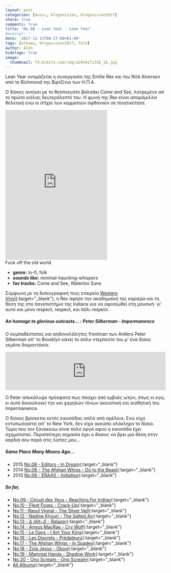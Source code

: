 ```yaml
---
layout: post
categories: [music, blogovision, blogovision2017]
share: true
comments: true
title: 'No.08 - Lean Year - Lean Year'
#excerpt: ''
date: '2017-12-13T00:17:00+01:00'
tags: [albums, blogovision2017, folk]
author: Aleh
hidelogo: true
image:
  thumbnail: f4.bcbits.com/img/a2954171316_16.jpg
---
```

Lean Year ονομάζεται η συνεργασία της Emilie Rex και του Rick Alverson από το Richmond της Βιρτζίνια των Η.Π.Α. 

Ο δίσκος ανοίγει με το θεόπνευστο βαλσάκι *Come and See*, λατρεμένο απ΄ το πρώτο κιόλας δευτερόλεπτό του. Η φωνή της Rex είναι απαράμιλλα θελκτική ενώ οι στίχοι των κομματιών αφθονούν σε ποιητικότητα. 

<iframe class="invisible center" style="border: 0; width: 320px; height: 470px;" src="https://bandcamp.com/EmbeddedPlayer/album=1678458000/size=large/bgcol=ffffff/linkcol=0687f5/tracklist=false/track=2723858986/transparent=true/" seamless><a href="http://leanyear.bandcamp.com/album/lean-year">Lean Year by Lean Year</a></iframe>

<div class="central-quote">Fuck off the old world</div>

* **genre:** lo-fi, folk
* **sounds like:**  minimal-haunting-whispers
* **fav tracks:** Come and See, Waterloo Suns

Σύμφωνα με τη δισκογραφική τους εταιρεία [Western Vinyl](http://westernvinyl.com/artists/lean-year){:target="_blank"}, η Rex άφησε την ακαδημαϊκή της καριέρα και τη θέση της στο πανεπιστήμιο της Indiana για να αφοσιωθεί στη μουσική· γι' αυτό και μόνο respect, respect, και πάλι respect.

<div class="text-divider"></div>

##### <i class="fa fa-hand-o-right"></i> An homage to glorious outcasts... : Peter Silberman - Impermanence
Ο συμπαθέστατος και αηδονολάλητος frontman των Antlers Peter Silberman απ' το Brooklyn κάνει το σόλο ντεμπούτο του μ' ένα δίσκο γεμάτο διαμαντάκια.

<iframe class="invisible center" style="border: 0; width: 100%; height: 120px;" src="https://bandcamp.com/EmbeddedPlayer/album=839216572/size=large/bgcol=ffffff/linkcol=0687f5/tracklist=false/artwork=small/track=535278078/transparent=true/" seamless><a href="http://petersilberman.bandcamp.com/album/impermanence">Impermanence by Peter Silberman</a></iframe>

Ο Peter αποκάλυψε πρόσφατα πως πάσχει από εμβοές ωτών, όπως κι εγώ, κι αυτό δικαιολογεί την και χαμηλών τόνων ακουστική και αισθητική του Impermanence.

Ο δίσκος βρίσκεται εκτός εικοσάδας απλά από αμέλεια. Ενώ είχα εντυπωσιαστεί απ' το New York, δεν είχα ακούσει ολόκληρο το δίσκο. Τώρα που τον ξανακούω είναι πολύ αργά αφού η εικοσάδα έχει σχηματιστεί. Περισσότερη σημασία έχει ο δίσκος να βρει μια θέση στην καρδιά σου παρά στις λίστες μου...

##### <i class="fa fa-hand-o-right"></i> Same Place Many Moons Ago...

* 2015 [No.08 - Editors - In Dream](/music/blogovision/blogovision2015/blogovision2015-no08/){:target="_blank"}
* 2014 [No.08 - The Afghan Whigs - Do to the Beast](/music/blogovision/blogovision2014/blogovision2014-no08/){:target="_blank"}
* 2013 [No.08 - ERAAS - Initiation](/music/blogovision/blogovision2014/blogovision2014-no08/){:target="_blank"}

##### <i class="fa fa-hand-o-right"></i> So far,

* [No.09 - Circuit des Yeux - Reaching For Indigo](/music/blogovision/blogovision2017/no09/){:target="_blank"}
* [No.10 - Fleet Foxes - Crack-Up](/music/blogovision/blogovision2017/no10/){:target="_blank"}
* [No.11 - Raoul Vignal - The Silver Veil](/music/blogovision/blogovision2017/no11/){:target="_blank"}
* [No.12 - Nadine Khouri - The Salted Air](/music/blogovision/blogovision2017/no12/){:target="_blank"}
* [No.13 - ∆ (Alt-J) - Relaxer](/music/blogovision/blogovision2017/no13/){:target="_blank"}
* [No.14 - Angus MacRae - Cry Wolf](/music/blogovision/blogovision2017/no14/){:target="_blank"}
* [No.15 - Le Days - I Am Your King](/music/blogovision/blogovision2017/no15/){:target="_blank"}
* [No.16 - Les Discrets - Prédateurs](/music/blogovision/blogovision2017/no16/){:target="_blank"}
* [No.17 - The Afghan Whigs - In Spades](/music/blogovision/blogovision2017/no17/){:target="_blank"}
* [No.18 - Zola Jesus - Okovi](/music/blogovision/blogovision2017/no18/){:target="_blank"}
* [No.19 - Mammal Hands - Shadow Work](/music/blogovision/blogovision2017/no19/){:target="_blank"}
* [No.20 - Ono Scream - Ono Scream](/music/blogovision/blogovision2017/no20/){:target="_blank"}
* [All Albums](/music/albums/2017/){:target="_blank"}